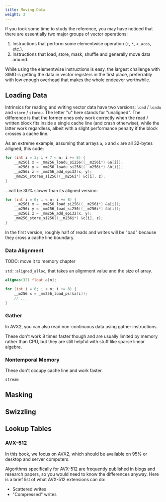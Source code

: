 ```yaml
---
title: Moving Data
weight: 3
---
```


If you took some time to study the reference, you may have noticed that there are essentially two major groups of vector operations:

1. Instructions that perform some elementwise operation (`+`, `*`, `<`, `acos`, etc.).
2. Instructions that load, store, mask, shuffle and generally move data around.

While using the elementwise instructions is easy, the largest challenge with SIMD is getting the data in vector registers in the first place, preferrably with low enough overhead that makes the whole endeavor worthwhile.

## Loading Data

Intrinsics for reading and writing vector data have two versions: `load` / `loadu` and `store` / `storeu`. The letter "u" here stands for "unaligned". The difference is that the former ones only work correctly when the read / written block fits inside a single cache line (and crash otherwise), while the latter work regardless, albeit with a slight performance penalty if the block crosses a cache line.

As an extreme example, assuming that arrays `a`, `b` and `c` are all 32-bytes alligned, this code:

```c++
for (int i = 3; i + 7 < n; i += 8) {
    __m256i x = _mm256_loadu_si256((__m256i*) &a[i]);
    __m256i y = _mm256_loadu_si256((__m256i*) &b[i]);
    __m256i z = _mm256_add_epi32(x, y);
    _mm256_storeu_si256((__m256i*) &c[i], z);
}
```

...will be 30% slower than its aligned version:

```c++
for (int i = 0; i < n; i += 8) {
    __m256i x = _mm256_load_si256((__m256i*) &a[i]);
    __m256i y = _mm256_load_si256((__m256i*) &b[i]);
    __m256i z = _mm256_add_epi32(x, y);
    _mm256_store_si256((__m256i*) &c[i], z);
}
```

In the first version, roughly half of reads and writes will be "bad" because they cross a cache line boundary.

### Data Alignment

TODO: move it to memory chapter

`std::aligned_alloc`, that takes an alignment value and the size of array.


```c++
alignas(32) float a[n];

for (int i = 0; i < n; i += 8) {
    __m256 x = _mm256_load_ps(&a[i]);
    // ...
}
```

### Gather

In AVX2, you can also read non-continuous data using gather instructions.

These don't work 8 times faster though and are usually limited by memory rather than CPU, but they are still helpful with stuff like sparse linear algebra.

### Nontemporal Memory

These don't occupy cache line and work faster.

`stream`

## Masking

## Swizzling

## Lookup Tables



### AVX-512

In this book, we focus on AVX2, which should be available on 95% or desktop and server computers.

Algorithms specifically for AVX-512 are frequently published in blogs and research papers, so you would need to know the differences anyway. Here is a brief list of what AVX-512 extensions can do:

- Scattered writes
- "Compressed" writes